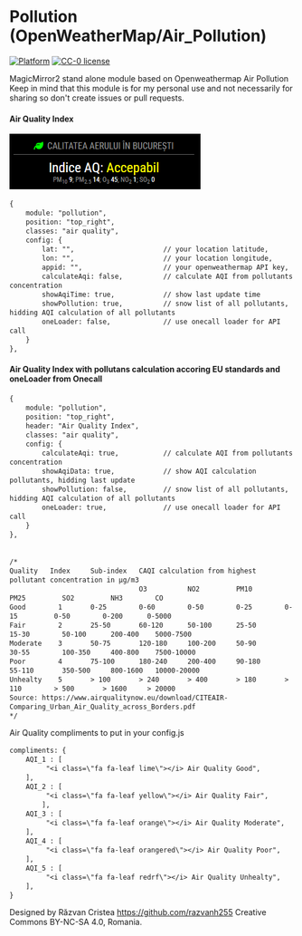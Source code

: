 # Pollution (OpenWeatherMap/Air_Pollution)

[![Platform](https://img.shields.io/badge/platform-MagicMirror2-informational)](https://github.com/cristearazvanh/MagicMirror2)
[![CC-0 license](https://img.shields.io/badge/License-CC--4.0-blue.svg)](https://creativecommons.org/licenses/by-nd/4.0)


MagicMirror2 stand alone module based on Openweathermap Air Pollution
<br>Keep in mind that this module is for my personal use and not necessarily for sharing so don't create issues or pull requests.

#### Air Quality Index

<img src=https://github.com/razvanh255/MM-modules/blob/main/pollution/pollution.png>

	{
		module: "pollution",
		position: "top_right",
		classes: "air quality",
		config: {
			lat: "",                      // your location latitude,
			lon: "",                      // your location longitude,
			appid: "",                    // your openweathermap API key,
			calculateAqi: false,          // calculate AQI from pollutants concentration
			showAqiTime: true,            // show last update time
			showPollution: true,          // snow list of all pollutants, hidding AQI calculation of all pollutants
			oneLoader: false,             // use onecall loader for API call
		}
	},


#### Air Quality Index with pollutans calculation accoring EU standards and oneLoader from Onecall 


	{
		module: "pollution",
		position: "top_right",
		header: "Air Quality Index",
		classes: "air quality",
		config: {
			calculateAqi: true,           // calculate AQI from pollutants concentration
			showAqiData: true,            // show AQI calculation pollutants, hidding last update
			showPollution: false,         // snow list of all pollutants, hidding AQI calculation of all pollutants
			oneLoader: true,              // use onecall loader for API call
		}
	},


	/*
	Quality   Index     Sub-index   CAQI calculation from highest pollutant concentration in μg/m3
	                                O3          NO2         PM10        PM25         SO2         NH3        CO
	Good        1       0-25        0-60        0-50        0-25        0-15         0-50        0-200      0-5000
	Fair        2       25-50       60-120      50-100      25-50       15-30        50-100      200-400    5000-7500
	Moderate    3       50-75       120-180     100-200     50-90       30-55        100-350     400-800    7500-10000
	Poor        4       75-100      180-240     200-400     90-180      55-110       350-500     800-1600   10000-20000
	Unhealty    5       > 100       > 240       > 400       > 180       > 110        > 500       > 1600     > 20000
	Source: https://www.airqualitynow.eu/download/CITEAIR-Comparing_Urban_Air_Quality_across_Borders.pdf
	*/

Air Quality compliments to put in your config.js


	compliments: {
		AQI_1 : [
			 "<i class=\"fa fa-leaf lime\"></i> Air Quality Good",
		],
		AQI_2 : [
			 "<i class=\"fa fa-leaf yellow\"></i> Air Quality Fair",
			],
		AQI_3 : [
			 "<i class=\"fa fa-leaf orange\"></i> Air Quality Moderate",
		],
		AQI_4 : [
			 "<i class=\"fa fa-leaf orangered\"></i> Air Quality Poor",
		],
		AQI_5 : [
			 "<i class=\"fa fa-leaf redrf\"></i> Air Quality Unhealty",
		],			
	}

Designed by Răzvan Cristea
https://github.com/razvanh255
Creative Commons BY-NC-SA 4.0, Romania.
